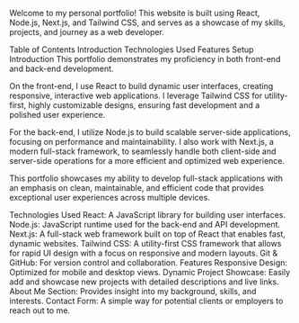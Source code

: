 
Welcome to my personal portfolio! This website is built using React, Node.js, Next.js, and Tailwind CSS, and serves as a showcase of my skills, projects, and journey as a web developer.

Table of Contents
Introduction
Technologies Used
Features
Setup
Introduction
This portfolio demonstrates my proficiency in both front-end and back-end development.

On the front-end, I use React to build dynamic user interfaces, creating responsive, interactive web applications. I leverage Tailwind CSS for utility-first, highly customizable designs, ensuring fast development and a polished user experience.

For the back-end, I utilize Node.js to build scalable server-side applications, focusing on performance and maintainability. I also work with Next.js, a modern full-stack framework, to seamlessly handle both client-side and server-side operations for a more efficient and optimized web experience.

This portfolio showcases my ability to develop full-stack applications with an emphasis on clean, maintainable, and efficient code that provides exceptional user experiences across multiple devices.

Technologies Used
React: A JavaScript library for building user interfaces.
Node.js: JavaScript runtime used for the back-end and API development.
Next.js: A full-stack web framework built on top of React that enables fast, dynamic websites.
Tailwind CSS: A utility-first CSS framework that allows for rapid UI design with a focus on responsive and modern layouts.
Git & GitHub: For version control and collaboration.
Features
Responsive Design: Optimized for mobile and desktop views.
Dynamic Project Showcase: Easily add and showcase new projects with detailed descriptions and live links.
About Me Section: Provides insight into my background, skills, and interests.
Contact Form: A simple way for potential clients or employers to reach out to me.
